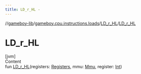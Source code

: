 ```yaml
---
title: LD_r_HL -
---
```

//[gameboy-lib](../../index.md)/[gameboy.cpu.instructions.loads](../index.md)/[LD_r_HL](index.md)/[LD_r_HL](-l-d_r_-h-l.md)



# LD_r_HL  
[jvm]  
Content  
fun [LD_r_HL](-l-d_r_-h-l.md)(registers: [Registers](../../gameboy.cpu/-registers/index.md), mmu: [Mmu](../../gameboy.memory/-mmu/index.md), register: [Int](https://kotlinlang.org/api/latest/jvm/stdlib/kotlin/-int/index.html))  



